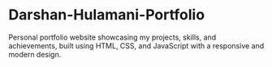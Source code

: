 # Darshan-Hulamani-Portfolio
Personal portfolio website showcasing my projects, skills, and achievements, built using HTML, CSS, and JavaScript with a responsive and modern design.
